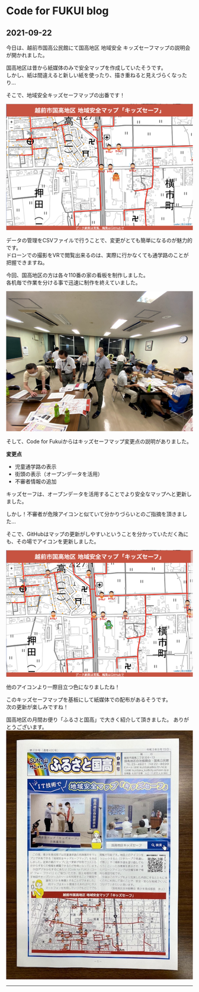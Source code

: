# Code for FUKUI blog

## 2021-09-22

今日は、越前市国高公民館にて国高地区 地域安全 キッズセーフマップの説明会が開かれました。



国高地区は昔から紙媒体のみで安全マップを作成していたそうです。  
しかし、紙は間違えると新しい紙を使ったり、描き重ねると見えづらくなったり…  
  
そこで、地域安全キッズセーフマップの出番です！  

![2021-09-22-oldfushinsya](2021-09-22-oldfushinsya.png) 

データの管理をCSVファイルで行うことで、変更がとても簡単になるのが魅力的です。  
ドローンでの撮影をVRで閲覧出来るのは、実際に行かなくても通学路のことが把握できますね。


今回、国高地区の方は各々110番の家の看板を制作しました。  
各机毎で作業を分ける事で迅速に制作を終えていました。  

![2021-09-22](2021-09-22.jpg)   
  
そして、Code for Fukuiからはキッズセーフマップ変更点の説明がありました。

**変更点**  
- 児童通学路の表示  
- 街頭の表示（オープンデータを活用）  
- 不審者情報の追加  

キッズセーフは、オープンデータを活用することでより安全なマップへと更新しました。



しかし！不審者が危険アイコンと似ていて分かりづらいとのご指摘を頂きました…
  
そこで、GitHubはマップの更新がしやすいということを分かっていただく為にも、その場でアイコンを更新しました。

![2021-09-22-newfushinsya](2021-09-22-newfushinsya.png) 

他のアイコンより一際目立つ色になりましたね！  
  
このキッズセーフマップを基板にして紙媒体での配布があるそうです。  
次の更新が楽しみですね！  
  
  国高地区の月間お便り「ふるさと国高」で大きく紹介して頂きました。
  ありがとうございます。
  ![2021-09-22-otayori](2021-09-22-otayori.jpg) 

***
